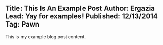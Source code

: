 Title: This Is An Example Post
Author: Ergazia
Lead: Yay for examples!
Published: 12/13/2014
Tag: Pawn
---
This is my example blog post content.
